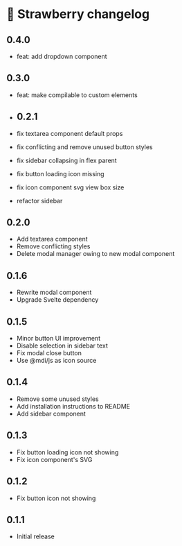 # :strawberry: Strawberry changelog

## 0.4.0
* feat: add dropdown component

## 0.3.0
* feat: make compilable to custom elements
  
* ## 0.2.1
* fix textarea component default props
* fix conflicting and remove unused button styles
* fix sidebar collapsing in flex parent
* fix button loading icon missing
* fix icon component svg view box size
* refactor sidebar

## 0.2.0
* Add textarea component
* Remove conflicting styles
* Delete modal manager owing to new modal component

## 0.1.6
* Rewrite modal component
* Upgrade Svelte dependency

## 0.1.5
* Minor button UI improvement
* Disable selection in sidebar text
* Fix modal close button
* Use @mdi/js as icon source

## 0.1.4
* Remove some unused styles
* Add installation instructions to README
* Add sidebar component

## 0.1.3
* Fix button loading icon not showing
* Fix icon component's SVG

## 0.1.2
* Fix button icon not showing

## 0.1.1
* Initial release